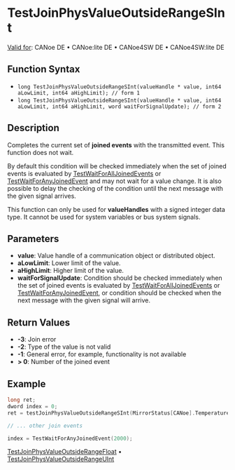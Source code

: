 # TestJoinPhysValueOutsideRangeSInt

[Valid for](../../../Shared/FeatureAvailability.md):  CANoe DE • CANoe:lite DE • CANoe4SW DE • CANoe4SW:lite DE

## Function Syntax

- `long TestJoinPhysValueOutsideRangeSInt(valueHandle * value, int64 aLowLimit, int64 aHighLimit); // form 1`
- `long TestJoinPhysValueOutsideRangeSInt(valueHandle * value, int64 aLowLimit, int64 aHighLimit, word waitForSignalUpdate); // form 2`

## Description

Completes the current set of **joined events** with the transmitted event. This function does not wait.

By default this condition will be checked immediately when the set of joined events is evaluated by [TestWaitForAllJoinedEvents](CAPLfunctionTestWaitForAllJoinedEvents.md) or [TestWaitForAnyJoinedEvent](CAPLfunctionTestWaitForAnyJoinedEvent.md) and may not wait for a value change. It is also possible to delay the checking of the condition until the next message with the given signal arrives.

This function can only be used for **valueHandles** with a signed integer data type. It cannot be used for system variables or bus system signals.

## Parameters

- **value**: Value handle of a communication object or distributed object.
- **aLowLimit**: Lower limit of the value.
- **aHighLimit**: Higher limit of the value.
- **waitForSignalUpdate**: Condition should be checked immediately when the set of joined events is evaluated by [TestWaitForAllJoinedEvents](CAPLfunctionTestWaitForAllJoinedEvents.md) or [TestWaitForAnyJoinedEvent](CAPLfunctionTestWaitForAnyJoinedEvent.md), or condition should be checked when the next message with the given signal will arrive.

## Return Values

- **-3**: Join error
- **-2**: Type of the value is not valid
- **-1**: General error, for example, functionality is not available
- **\> 0**: Number of the joined event

## Example

```c
long ret;
dword index = 0;
ret = testJoinPhysValueOutsideRangeSInt(MirrorStatus[CANoe].Temperature, 20, 30);

// ... other join events

index = TestWaitForAnyJoinedEvent(2000);
```

[TestJoinPhysValueOutsideRangeFloat](CAPLfunctionTestJoinPhysValueOutsideRangeFloat.md) • [TestJoinPhysValueOutsideRangeUInt](CAPLfunctionTestJoinPhysValueOutsideRangeUInt.md)
